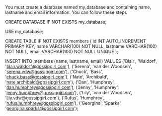 You must create a database named my_database and containing name, lastname and email information.
You can follow these steps

CREATE DATABASE IF NOT EXISTS my_database;


USE my_database;


CREATE TABLE IF NOT EXISTS members (
    id INT AUTO_INCREMENT PRIMARY KEY,
    name VARCHAR(100) NOT NULL,
    lastname VARCHAR(100) NOT NULL,
    email VARCHAR(100) NOT NULL UNIQUE
);


INSERT INTO members (name, lastname, email)
VALUES 
    ('Blair', 'Waldorf', 'blair.waldorf@gossipgirl.com'),
    ('Serena', 'van der Woodsen', 'serena.vdw@gossipgirl.com'),
    ('Chuck', 'Bass', 'chuck.bass@gossipgirl.com'),
    ('Nate', 'Archibald', 'nate.archibald@gossipgirl.com'),
    ('Dan', 'Humphrey', 'dan.humphrey@gossipgirl.com'),
    ('Jenny', 'Humphrey', 'jenny.humphrey@gossipgirl.com'),
    ('Lily', 'van der Woodsen', 'lily.vdw@gossipgirl.com'),
    ('Rufus', 'Humphrey', 'rufus.humphrey@gossipgirl.com'),
    ('Georgina', 'Sparks', 'georgina.sparks@gossipgirl.com');
